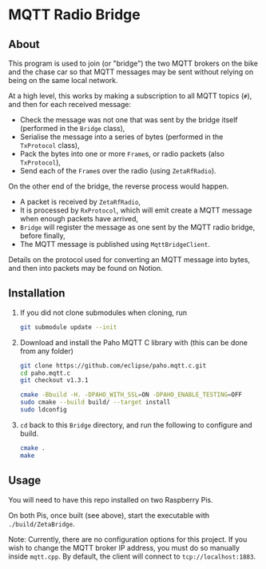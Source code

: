 # MQTT Radio Bridge


## About

This program is used to join (or "bridge") the two MQTT brokers on the bike and the chase car so that MQTT messages may be sent without relying on being on the same local network.

At a high level, this works by making a subscription to all MQTT topics (`#`), and then for each received message:

- Check the message was not one that was sent by the bridge itself (performed in the `Bridge` class),
- Serialise the message into a series of bytes (performed in the `TxProtocol` class),
- Pack the bytes into one or more `Frame`s, or radio packets (also `TxProtocol`),
- Send each of the `Frame`s over the radio (using `ZetaRfRadio`).

On the other end of the bridge, the reverse process would happen.

- A packet is received by `ZetaRfRadio`,
- It is processed by `RxProtocol`, which will emit create a MQTT message when enough packets have arrived,
- `Bridge` will register the message as one sent by the MQTT radio bridge, before finally,
- The MQTT message is published using `MqttBridgeClient`.

Details on the protocol used for converting an MQTT message into bytes, and then into packets may be found on Notion.

## Installation

1. If you did not clone submodules when cloning, run
    ```bash
    git submodule update --init
    ```
2. Download and install the Paho MQTT C library with (this can be done from any folder)
    ```bash
    git clone https://github.com/eclipse/paho.mqtt.c.git
    cd paho.mqtt.c
    git checkout v1.3.1

    cmake -Bbuild -H. -DPAHO_WITH_SSL=ON -DPAHO_ENABLE_TESTING=OFF
    sudo cmake --build build/ --target install
    sudo ldconfig
    ```
3. `cd` back to this `Bridge` directory, and run the following to configure and build.
    ```bash
    cmake .
    make
    ```

## Usage

You will need to have this repo installed on two Raspberry Pis.

On both Pis, once built (see above), start the executable with `./build/ZetaBridge`.

Note: Currently, there are no configuration options for this project.
If you wish to change the MQTT broker IP address, you must do so manually inside `mqtt.cpp`.
By default, the client will connect to `tcp://localhost:1883`.

